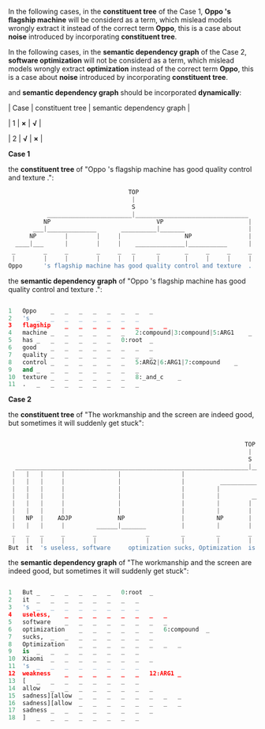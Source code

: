 
In the following cases, in the **constituent tree** of the Case 1, **Oppo 's flagship machine** will be considerd as a term, which mislead models wrongly extract it instead of the correct term **Oppo**, this is a case about **noise** introduced by incorporating  **constituent tree**.

In the following cases, in the **semantic dependency graph** of the Case 2, **software optimization** will not be considerd as a term, which mislead models wrongly extract **optimization** instead of the correct term **Oppo**, this is a case about **noise** introduced by incorporating  **constituent tree**.


 and **semantic dependency graph** should be incorporated **dynamically**:

| Case | constituent tree | semantic dependency graph |

| 1 | **×** | **√** |

| 2 | **√** | **×** |
 
**Case 1**

the **constituent tree** of "Oppo 's flagship machine has good quality control and texture .":

```py
                                  TOP                                 
                                   |                                   
                                   S                                  
           ________________________|________________________________   
          NP                              VP                        | 
       ___|______________       __________|_______                  |  
      NP        |        |     |                  NP                | 
  ____|___      |        |     |    ______________|___________      |  
 _        _     _        _     _   _      _       _     _     _     _ 
 |        |     |        |     |   |      |       |     |     |     |  
Oppo      's flagship machine has good quality control and texture  . 
```

the **semantic dependency graph** of "Oppo 's flagship machine has good quality control and texture .":

```py

1	Oppo	_	_	_	_	_	_	_	_
2	's	_	_	_	_	_	_	_	_
3	flagship	_	_	_	_	_	_	_	_
4	machine	_	_	_	_	_	_	2:compound|3:compound|5:ARG1	_
5	has	_	_	_	_	_	_	0:root	_
6	good	_	_	_	_	_	_	_	_
7	quality	_	_	_	_	_	_	_	_
8	control	_	_	_	_	_	_	5:ARG2|6:ARG1|7:compound	_
9	and	_	_	_	_	_	_	_	_
10	texture	_	_	_	_	_	_	8:_and_c	_
11	.	_	_	_	_	_	_	_	_
```

**Case 2**

the **constituent tree** of "The workmanship and the screen are indeed good, but sometimes it will suddenly get stuck":

```py

                                                                   TOP                                                                                
                                                                    |                                                                                  
                                                                    S                                                                                 
  __________________________________________________________________|_______________________________________________________________________________   
 |   |   |     |               |                 |                       S                      |              S                                    | 
 |   |   |     |               |                 |          _____________|_____                 |              |                                    |  
 |   |   |     |               |                 |         |                   VP               |              VP                                   | 
 |   |   |     |               |                 |         |         __________|___             |     _________|________________________            |  
 |   |   |     |               |                 |         |        |              NP           |    |         |                        VP          | 
 |   |   |     |               |                 |         |        |           ___|_____       |    |         |               _________|_____      |  
 |   NP  |    ADJP             NP                |         NP       |          NP        |      |    |         |              |               NP    | 
 |   |   |     |         ______|_______          |         |        |     _____|___      |      |    |         |              |               |     |  
 _   _   _     _        _              _         _         _        _    _         _     _      _    _         _              _               _     _ 
 |   |   |     |        |              |         |         |        |    |         |     |      |    |         |              |               |     |  
But  it  's useless, software     optimization sucks, Optimization  is Xiaomi      's weakness  [  allow sadness][allow sadness][allow     sadness  ] 

```
the **semantic dependency graph** of "The workmanship and the screen are indeed good, but sometimes it will suddenly get stuck":

```py

1	But	_	_	_	_	_	_	0:root	_
2	it	_	_	_	_	_	_	_	_
3	's	_	_	_	_	_	_	_	_
4	useless,	_	_	_	_	_	_	_	_
5	software	_	_	_	_	_	_	_	_
6	optimization	_	_	_	_	_	_	6:compound	_
7	sucks,	_	_	_	_	_	_	_	_
8	Optimization	_	_	_	_	_	_	_	_
9	is	_	_	_	_	_	_	_	_
10	Xiaomi	_	_	_	_	_	_	_	_
11	's	_	_	_	_	_	_	_	_
12	weakness	_	_	_	_	_	_	12:ARG1	_
13	[	_	_	_	_	_	_	_	_
14	allow	_	_	_	_	_	_	_	_
15	sadness][allow	_	_	_	_	_	_	_	_
16	sadness][allow	_	_	_	_	_	_	_	_
17	sadness	_	_	_	_	_	_	_	_
18	]	_	_	_	_	_	_	_	_
```
